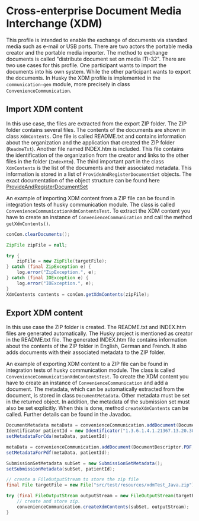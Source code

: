 # Cross-enterprise Document Media Interchange (XDM)

This profile is intended to enable the exchange of documents via standard media such as e-mail or USB ports. There are two actors the portable media creator and the portable media importer. The method to exchange documents is called "distribute document set on media ITI-32". There are two use cases for this profile. One participant wants to import the documents into his own system. While the other participant wants to export the documents.
In Husky the XDM profile is implemented in the `communication-gen` module, more precisely in class `ConvenienceCommunication`.

## Import XDM content

In this use case, the files are extracted from the export ZIP folder. The ZIP folder contains several files. The contents of the documents are shown in class `XdmContents`. One file is called README.txt and contains information about the organization and the application that created the ZIP folder (`ReadmeTxt`). Another file named INDEX.htm is included. This file contains the identification of the organization from the creator and links to the other files in the folder (`IndexHtm`). The third important part in the class `XdmContents` is the list of the documents and their associated metadata. This information is stored in a list of `ProvideAndRegisterDocumentSet` objects. The exact documentation of the object structure can be found here [ProvideAndRegisterDocumentSet](https://oehf.github.io/ipf-docs/_pages/apidocs/org/openehealth/ipf/commons/ihe/xds/core/requests/ProvideAndRegisterDocumentSet.html)

An example of importing XDM content from a ZIP file can be found in integration tests of husky communication module. The class is called `ConvenienceCommunicationXdmContentsTest`. To extract the XDM content you have to create an instance of `ConvenienceCommunication` and call the method `getXdmContents()`.

```java
conCom.clearDocuments();

ZipFile zipFile = null;

try {
    zipFile = new ZipFile(targetFile);
} catch (final ZipException e) {
    log.error("ZipException.", e);
} catch (final IOException e) {
    log.error("IOException.", e);
}
XdmContents contents = conCom.getXdmContents(zipFile);
```

## Export XDM content

In this use case the ZIP folder is created. The README.txt and INDEX.htm files are generated automatically. The Husky project is mentioned as creator in the README.txt file. The generated INDEX.htm file contains information about the contents of the ZIP folder in English, German and French. It also adds documents with their associated metadata to the ZIP folder.

An example of exporting XDM content to a ZIP file can be found in integration tests of husky communication module. The class is called `ConvenienceCommunicationXdmContentsTest`. To create the XDM content you have to create an instance of `ConvenienceCommunication` and add a document. The metadata, which can be automatically extracted from the document, is stored in class `DocumentMetadata`. Other metadata must be set in the returned object. In addition, the metadata of the submission set must also be set explicitly. When this is done, method `createXdmContents` can be called. Further details can be found in the Javadoc.

```java
DocumentMetadata metaData = convenienceCommunication.addDocument(DocumentDescriptor.CDA_R2, getDocCda(), getDocCda());
Identificator patientId = new Identificator("1.3.6.1.4.1.21367.13.20.3000", "IHEBLUE-1043");
setMetadataForCda(metaData, patientId);

metaData = convenienceCommunication.addDocument(DocumentDescriptor.PDF, getDocPdf());
setMetadataForPdf(metaData, patientId);

SubmissionSetMetadata subSet = new SubmissionSetMetadata();
setSubmissionMetadata(subSet, patientId);

// create a FileOutputStream to store the zip file
final File targetFile = new File("src/test/resources/xdmTest_Java.zip");

try (final FileOutputStream outputStream = new FileOutputStream(targetFile)) {
    // create and store zip.
    convenienceCommunication.createXdmContents(subSet, outputStream);
}
```
